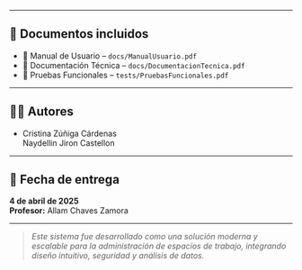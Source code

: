 
---

## 📄 Documentos incluidos

- 📘 Manual de Usuario – `docs/ManualUsuario.pdf`
- 📗 Documentación Técnica – `docs/DocumentacionTecnica.pdf`
- 📕 Pruebas Funcionales – `tests/PruebasFuncionales.pdf`

---

## 👩‍💻 Autores

- Cristina Zúñiga Cárdenas  
Naydellin Jiron Castellon

---

## 📅 Fecha de entrega

**4 de abril de 2025**  
**Profesor:** Allam Chaves Zamora

---

> *Este sistema fue desarrollado como una solución moderna y escalable para la administración de espacios de trabajo, integrando diseño intuitivo, seguridad y análisis de datos.*
